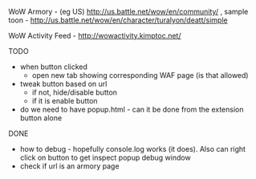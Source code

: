 
WoW Armory - (eg US) http://us.battle.net/wow/en/community/  , sample toon - http://us.battle.net/wow/en/character/turalyon/deatt/simple

WoW Activity Feed - http://wowactivity.kimptoc.net/

TODO

* when button clicked
  * open new tab showing corresponding WAF page (is that allowed)
* tweak button based on url
  * if not, hide/disable button
  * if it is enable button
* do we need to have popup.html - can it be done from the extension button alone

DONE

* how to debug - hopefully console.log works (it does). Also can right click on button to get inspect popup debug window
* check if url is an armory page
